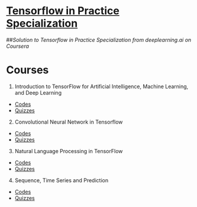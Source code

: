 # [Tensorflow in Practice Specialization](https://www.coursera.org/specializations/tensorflow-in-practice)
##*Solution to Tensorflow in Practice Specialization from deeplearning.ai on Coursera*
# Courses
1. Introduction to TensorFlow for Artificial Intelligence, Machine Learning, and Deep Learning
  * [Codes](https://github.com/SHANK885/Tensorflow-in-Practice-Specialization/tree/master/1.%20Introduction%20to%20TensorFlow%20for%20Artificial%20Intelligence%2C%20Machine%20Learning%2C%20and%20Deep%20Learning/Codes)
  * [Quizzes](https://github.com/SHANK885/Tensorflow-in-Practice-Specialization/tree/master/1.%20Introduction%20to%20TensorFlow%20for%20Artificial%20Intelligence%2C%20Machine%20Learning%2C%20and%20Deep%20Learning/Quiz)
2. Convolutional Neural Network in Tensorflow
  * [Codes](https://github.com/SHANK885/Tensorflow-in-Practice-Specialization/tree/master/2.%20Convolutional%20Neural%20Network%20in%20Tensorflow/Codes)
  * [Quizzes](https://github.com/SHANK885/Tensorflow-in-Practice-Specialization/tree/master/2.%20Convolutional%20Neural%20Network%20in%20Tensorflow/Quiz)
3. Natural Language Processing in TensorFlow
  * [Codes](https://github.com/SHANK885/Tensorflow-in-Practice-Specialization/tree/master/3.%20Natural%20Language%20Processing%20in%20TensorFlow/Codes)
  * [Quizzes](https://github.com/SHANK885/Tensorflow-in-Practice-Specialization/tree/master/3.%20Natural%20Language%20Processing%20in%20TensorFlow/Quizzes)
4. Sequence, Time Series and Prediction
  * [Codes](https://github.com/SHANK885/Tensorflow-in-Practice-Specialization/tree/master/4.%20Sequence%2C%20Time%20Series%20and%20Prediction/Codes)
  * [Quizzes](https://github.com/SHANK885/Tensorflow-in-Practice-Specialization/tree/master/4.%20Sequence%2C%20Time%20Series%20and%20Prediction/Quizzes)


